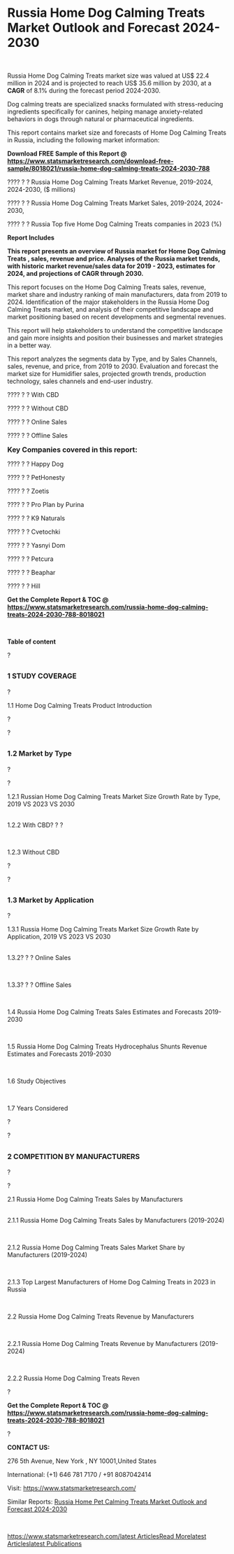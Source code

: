 <h1>Russia Home Dog Calming Treats Market Outlook and Forecast 2024-2030</h1><br/><p>Russia Home Dog Calming Treats market size was valued at US$ 22.4 million in 2024 and is projected to reach US$ 35.6 million by 2030, at a <strong>CAGR</strong> of 8.1% during the forecast period 2024-2030.</p>
 
 
 
 <p>Dog calming treats are specialized snacks formulated with stress-reducing ingredients specifically for canines, helping manage anxiety-related behaviors in dogs through natural or pharmaceutical ingredients.</p>
 
 
 
 <p>This report contains market size and forecasts of Home Dog Calming Treats in Russia, including the following market information:</p>
 
 
 
 <p><strong>Download FREE Sample of this Report @ <a href="https://www.statsmarketresearch.com/download-free-sample/8018021/russia-home-dog-calming-treats-2024-2030-788">https://www.statsmarketresearch.com/download-free-sample/8018021/russia-home-dog-calming-treats-2024-2030-788</a></strong></p>
 
 
 
 <p>???? ? ? Russia Home Dog Calming Treats Market Revenue, 2019-2024, 2024-2030, ($ millions)</p>
 
 
 
 <p>???? ? ? Russia Home Dog Calming Treats Market Sales, 2019-2024, 2024-2030,</p>
 
 
 
 <p>???? ? ? Russia Top five Home Dog Calming Treats companies in 2023 (%)</p>
 
 
 
 <p><strong>Report Includes</strong></p>
 
 
 
 <p><strong>This report presents an overview of Russia market for Home Dog Calming Treats , sales, revenue and price. Analyses of the Russia market trends, with historic market revenue/sales data for 2019 - 2023, estimates for 2024, and projections of <strong>CAGR</strong> through 2030.</strong></p>
 
 
 
 <p>This report focuses on the Home Dog Calming Treats sales, revenue, market share and industry ranking of main manufacturers, data from 2019 to 2024. Identification of the major stakeholders in the Russia Home Dog Calming Treats market, and analysis of their competitive landscape and market positioning based on recent developments and segmental revenues.</p>
 
 
 
 <p>This report will help stakeholders to understand the competitive landscape and gain more insights and position their businesses and market strategies in a better way.</p>
 
 
 
 <p>This report analyzes the segments data by Type, and by Sales Channels, sales, revenue, and price, from 2019 to 2030. Evaluation and forecast the market size for Humidifier sales, projected growth trends, production technology, sales channels and end-user industry.</p>
 
 
 
 <p>???? ? ? With CBD</p>
 
 
 
 <p>???? ? ? Without CBD</p>
 
 
 
 <p>???? ? ? Online Sales</p>
 
 
 
 <p>???? ? ? Offline Sales</p>
 
 
 
 <p><span style="font-size:16px"><strong>Key Companies covered in this report:</strong></span></p>
 
 
 
 <p>???? ? ? Happy Dog</p>
 
 
 
 <p>???? ? ? PetHonesty</p>
 
 
 
 <p>???? ? ? Zoetis</p>
 
 
 
 <p>???? ? ? Pro Plan by Purina</p>
 
 
 
 <p>???? ? ? K9 Naturals</p>
 
 
 
 <p>???? ? ? Cvetochki</p>
 
 
 
 <p>???? ? ? Yasnyi Dom</p>
 
 
 
 <p>???? ? ? Petcura</p>
 
 
 
 <p>???? ? ? Beaphar</p>
 
 
 
 <p>???? ? ? Hill</p>
 
 
 
 <div><b>Get the Complete Report & TOC @ <a href="https://www.statsmarketresearch.com/russia-home-dog-calming-treats-2024-2030-788-8018021">https://www.statsmarketresearch.com/russia-home-dog-calming-treats-2024-2030-788-8018021</a></b></div>
 
 
 
 <p><br />
 
 <b>Table of content</b></p>
 
 
 
 <p>? </p>
 
 
 
 <h2><span style="font-size:16px"><strong>1 STUDY COVERAGE</strong></span></h2>
 
 
 
 <p>? </p>
 
 
 
 <p>1.1 Home Dog Calming Treats Product Introduction</p>
 
 
 
 <p>? </p>
 
 
 
 <p>? </p>
 
 
 
 <h2><span style="font-size:16px"><strong>1.2 Market by Type</strong></span></h2>
 
 
 
 <p>? </p>
 
 
 
 <p>? </p>
 
 
 
 <p>1.2.1 Russian Home Dog Calming Treats Market Size Growth Rate by Type, 2019 VS 2023 VS 2030<br />
 
 <br />
 
 1.2.2 With CBD? ? ? <br />
 
 <br />
 
 1.2.3 Without CBD<br />
 
 ? </p>
 
 
 
 <p>? </p>
 
 
 
 <h2><span style="font-size:16px"><strong>1.3 Market by Application</strong></span></h2>
 
 
 
 <p>? </p>
 
 
 
 <p>1.3.1 Russia Home Dog Calming Treats Market Size Growth Rate by Application, 2019 VS 2023 VS 2030<br />
 
 <br />
 
 1.3.2? ? ? Online Sales<br />
 
 <br />
 
 1.3.3? ? ? Offline Sales<br />
 
 <br />
 
 1.4 Russia Home Dog Calming Treats Sales Estimates and Forecasts 2019-2030<br />
 
 <br />
 
 1.5 Russia Home Dog Calming Treats Hydrocephalus Shunts Revenue Estimates and Forecasts 2019-2030<br />
 
 <br />
 
 1.6 Study Objectives<br />
 
 <br />
 
 1.7 Years Considered</p>
 
 
 
 <p>? </p>
 
 
 
 <p>? </p>
 
 
 
 <h2><span style="font-size:16px"><strong>2 COMPETITION BY MANUFACTURERS</strong></span></h2>
 
 
 
 <p>? </p>
 
 
 
 <p>? </p>
 
 
 
 <p>2.1 Russia Home Dog Calming Treats Sales by Manufacturers<br />
 
 <br />
 
 2.1.1 Russia Home Dog Calming Treats Sales by Manufacturers (2019-2024)<br />
 
 <br />
 
 2.1.2 Russia Home Dog Calming Treats Sales Market Share by Manufacturers (2019-2024)<br />
 
 <br />
 
 2.1.3 Top Largest Manufacturers of Home Dog Calming Treats in 2023 in Russia<br />
 
 <br />
 
 2.2 Russia Home Dog Calming Treats Revenue by Manufacturers<br />
 
 <br />
 
 2.2.1 Russia Home Dog Calming Treats Revenue by Manufacturers (2019-2024)<br />
 
 <br />
 
 2.2.2 Russia Home Dog Calming Treats Reven</p>
 
 
 
 <p>? </p>
 
 
 
 <div><b>Get the Complete Report & TOC @ <a href="https://www.statsmarketresearch.com/russia-home-dog-calming-treats-2024-2030-788-8018021">https://www.statsmarketresearch.com/russia-home-dog-calming-treats-2024-2030-788-8018021</a></b></div>
 
 
 
 <p>? </p>
 
 
 
 <p><b>CONTACT US:</b><br />
 
 276 5th Avenue, New York , NY 10001,United States<br />
 
 International: (+1) 646 781 7170 / +91 8087042414<br />
 
 Visit: <a href="https://www.statsmarketresearch.com/">https://www.statsmarketresearch.com/</a><br />
 
 Similar Reports: <a href="https://www.statsmarketresearch.com/russia-home-dog-calming-treats-2024-2030-788-8018021">Russia Home Pet Calming Treats Market Outlook and Forecast 2024-2030</a><br />
 
 <br />
 
 <a href="https://gyeongbokgung.com">https://www.statsmarketresearch.com/</a><a href="https://hallyeomaritime.com">latest Articles</a><a href="https://jingwansa.com">Read More</a><a href="https://nguoiviet.jp/">latest Articles</a><a href="https://www.intelmarketresearch.com/">latest Publications</a></p>